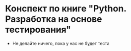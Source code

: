 # Конспект по книге "Python. Разработка на основе тестирования"

- Не делайте ничего, пока у нас не будет теста

